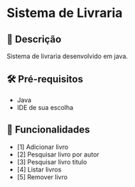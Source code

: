 # Sistema de Livraria

## 📝 Descrição
Sistema de livraria desenvolvido em java.

## 🛠️ Pré-requisitos
- Java 
- IDE de sua escolha 

## 🎯 Funcionalidades
- [1] Adicionar livro
- [2] Pesquisar livro por autor
- [3] Pesquisar livro titulo
- [4] Listar livros
- [5] Remover livro 

